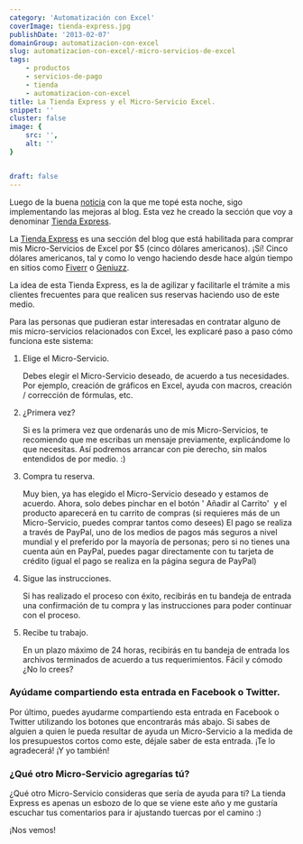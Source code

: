 ```yaml
---
category: 'Automatización con Excel'
coverImage: tienda-express.jpg
publishDate: '2013-02-07'
domainGroup: automatizacion-con-excel
slug: automatizacion-con-excel/-micro-servicios-de-excel
tags:
    - productos
    - servicios-de-pago
    - tienda
    - automatizacion-con-excel
title: La Tienda Express y el Micro-Servicio Excel.
snippet: ''
cluster: false
image: {
    src: '',
    alt: ''
}


draft: false
---
```


Luego de la buena [noticia](http://raymundo.me/Z "Ya estoy entre los 500.000") con la que me topé esta noche, sigo implementando las mejoras al blog. Esta vez he creado la sección que voy a denominar [Tienda Express](http://raymundo.me/Tienda "Tienda Express").

La [Tienda Express](http://raymundo.me/Tienda "Tienda Express") es una sección del blog que está habilitada para comprar mis Micro-Servicios de Excel por $5 (cinco dólares americanos). ¡Sí! Cinco dólares americanos, tal y como lo vengo haciendo desde hace algún tiempo en sitios como [Fiverr](http://www.fiverr.com "Fiverr") o [Geniuzz](http://www.geniuzz.com/ "Geniuzz").

La idea de esta Tienda Express, es la de agilizar y facilitarle el trámite a mis clientes frecuentes para que realicen sus reservas haciendo uso de este medio.

Para las personas que pudieran estar interesadas en contratar alguno de mis micro-servicios relacionados con Excel, les explicaré paso a paso cómo funciona este sistema:

1. Elige el Micro-Servicio.
    
    Debes elegir el Micro-Servicio deseado, de acuerdo a tus necesidades. Por ejemplo, creación de gráficos en Excel, ayuda con macros, creación / corrección de fórmulas, etc.
    
2. ¿Primera vez?
    
    Si es la primera vez que ordenarás uno de mis Micro-Servicios, te recomiendo que me escribas un mensaje previamente, explicándome lo que necesitas. Así podremos arrancar con pie derecho, sin malos entendidos de por medio. :)
    
3. Compra tu reserva.
    
    Muy bien, ya has elegido el Micro-Servicio deseado y estamos de acuerdo. Ahora, solo debes pinchar en el botón ' Añadir al Carrito'  y el producto aparecerá en tu carrito de compras (si requieres más de un Micro-Servicio, puedes comprar tantos como desees) El pago se realiza a través de PayPal, uno de los medios de pagos más seguros a nivel mundial y el preferido por la mayoría de personas; pero si no tienes una cuenta aún en PayPal, puedes pagar directamente con tu tarjeta de crédito (igual el pago se realiza en la página segura de PayPal)
    
4. Sigue las instrucciones.
    
    Si has realizado el proceso con éxito, recibirás en tu bandeja de entrada una confirmación de tu compra y las instrucciones para poder continuar con el proceso.
    
5. Recibe tu trabajo.
    
    En un plazo máximo de 24 horas, recibirás en tu bandeja de entrada los archivos terminados de acuerdo a tus requerimientos. Fácil y cómodo ¿No lo crees?
    

### Ayúdame compartiendo esta entrada en Facebook o Twitter.

Por último, puedes ayudarme compartiendo esta entrada en Facebook o Twitter utilizando los botones que encontrarás más abajo. Si sabes de alguien a quien le pueda resultar de ayuda un Micro-Servicio a la medida de los presupuestos cortos como este, déjale saber de esta entrada. ¡Te lo agradecerá! ¡Y yo también!

### ¿Qué otro Micro-Servicio agregarías tú?

¿Qué otro Micro-Servicio consideras que sería de ayuda para ti? La tienda Express es apenas un esbozo de lo que se viene este año y me gustaría escuchar tus comentarios para ir ajustando tuercas por el camino :)

¡Nos vemos!
